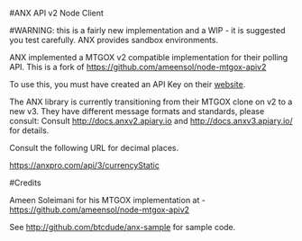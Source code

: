 #ANX API v2 Node Client

#WARNING: this is a fairly new implementation and a WIP - it is suggested you test carefully. ANX provides sandbox environments.

ANX implemented a MTGOX v2 compatible implementation for their polling API. This is a fork of https://github.com/ameensol/node-mtgox-apiv2

To use this, you must have created an API Key on their [website](https://anxpro.com).

The ANX library is currently transitioning from their MTGOX clone on v2 to a new v3. They have different message formats and standards, please consult:
Consult http://docs.anxv2.apiary.io and http://docs.anxv3.apiary.io/ for details.

Consult the following URL for decimal places.

https://anxpro.com/api/3/currencyStatic

#Credits

Ameen Soleimani for his MTGOX implementation at - https://github.com/ameensol/node-mtgox-apiv2

See http://github.com/btcdude/anx-sample for sample code.
